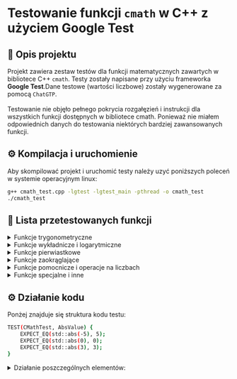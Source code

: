 # Testowanie funkcji `cmath` w C++ z użyciem Google Test

## 📌 Opis projektu

Projekt zawiera zestaw testów dla funkcji matematycznych zawartych w bibliotece C++ `cmath`. Testy zostały napisane przy użyciu frameworka **Google Test**.Dane testowe (wartości liczbowe) zostały wygenerowane za pomocą `ChatGTP`. 
<br><br>
Testowanie nie objęło pełnego pokrycia rozgałęzień i instrukcji dla wszystkich funkcji dostępnych w bibliotece cmath. Ponieważ nie miałem odpowiednich danych do testowania niektórych bardziej zawansowanych funkcji.

## ⚙️ Kompilacja i uruchomienie

Aby skompilować projekt i uruchomić testy należy uzyć poniższych poleceń w systemie operacyjnym linux:

```bash
g++ cmath_test.cpp -lgtest -lgtest_main -pthread -o cmath_test
./cmath_test
```

## 🧪 Lista przetestowanych funkcji

<details>
<summary> Funkcje trygonometryczne</summary>

- `std::sin` – sinus  
- `std::cos` – cosinus  
- `std::tan` – tangens  
- `std::asin` – arcsinus  
- `std::acos` – arccosinus  
- `std::atan` – arctangens  
- `std::atan2` – arctangens dwóch zmiennych (kąt z prostokątnych współrzędnych)  
</details>

<details>
<summary> Funkcje wykładnicze i logarytmiczne</summary>

- `std::exp` – funkcja wykładnicza `e^x`  
- `std::exp2` – `2^x`  
- `std::expm1` – `e^x - 1`  
- `std::log` – logarytm naturalny  
- `std::log10` – logarytm dziesiętny  
- `std::log2` – logarytm binarny  
- `std::log1p` – `log(1 + x)`  
- `std::pow` – potęgowanie `x^y`  
</details>

<details>
<summary> Funkcje pierwiastkowe</summary>

- `std::sqrt` – pierwiastek kwadratowy  
- `std::cbrt` – pierwiastek sześcienny  
</details>

<details>
<summary> Funkcje zaokrąglające</summary>

- `std::ceil` – zaokrąglenie w górę  
- `std::floor` – zaokrąglenie w dół  
- `std::round` – zaokrąglenie do najbliższej liczby całkowitej  
- `std::trunc` – obcięcie części ułamkowej  
- `std::llround` – zaokrąglenie z wynikiem typu `long long`  
</details>

<details>
<summary> Funkcje pomocnicze i operacje na liczbach</summary>

- `std::abs` – wartość bezwzględna (dla `int`)  
- `std::fabs` – wartość bezwzględna (dla `double`)  
- `std::copysign` – kopiowanie znaku z jednej liczby na drugą  
- `std::fdim` – dodatnia różnica `max(x - y, 0)`  
- `std::fmod` – reszta z dzielenia zmiennoprzecinkowego  
- `std::fma` – mnożenie i dodawanie bez utraty precyzji (`x*y + z`)  
- `std::fmin` / `std::fmax` – minimum / maksimum dwóch liczb  
</details>

<details>
<summary> Funkcje specjalne i inne</summary>

- `std::frexp` – rozkład liczby na mantysę i wykładnik (`m * 2^exp`)  
- `std::ldexp` – odwrotność `frexp`, czyli `m * 2^exp`  
- `std::ilogb` – całkowity wykładnik binarny (`log2`)  
- `std::hypot` – obliczanie długości przeciwprostokątnej (pitagoras)  
- `std::erf` / `std::erfc` – funkcja błędu i jej dopełnienie  
</details>

## ⚙️ Działanie kodu
Ponżej znajduje się struktura kodu testu:

```bash
TEST(CMathTest, AbsValue) {
    EXPECT_EQ(std::abs(-5), 5);
    EXPECT_EQ(std::abs(0), 0);
    EXPECT_EQ(std::abs(3), 3);
}
```

<details>
<summary> Działanie poszczególnych elementów:</summary>

- `TEST(...)` – to makro z Google Test, które tworzy nowy test.

- `CMathTest` – to nazwa grupy testów, która pomaga pogrupować kilka testów razem.

- `AbsValue` – to nazwa konkretnego testu w tej grupie.

- `EXPECT_EQ(val1, val2)` – sprawdza, czy dwie wartości są równe. Idealne do porównań np. liczb całkowitych.

- `EXPECT_NEAR(val1, val2, tolerance)` – sprawdza, czy dwie liczby zmiennoprzecinkowe są prawie równe, z uwzględnieniem małego marginesu błędu (np. 0.0001).

- `std::abs` – funkcja z biblioteki C++, która zwraca wartość bezwzględną liczby.

- `std::` – to po prostu oznaczenie, że używamy czegoś z biblioteki standardowej C++ (jak np. std::sin, std::pow, itd.).

</details>
